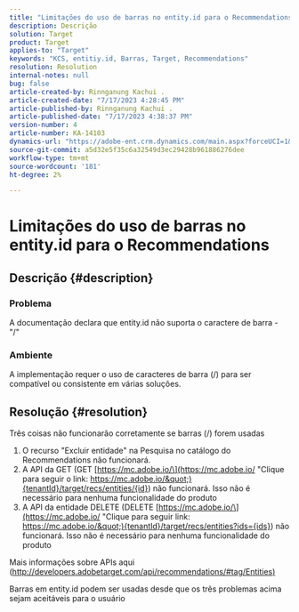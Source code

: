 ```yaml
---
title: "Limitações do uso de barras no entity.id para o Recommendations"
description: Descrição
solution: Target
product: Target
applies-to: "Target"
keywords: "KCS, entitiy.id, Barras, Target, Recommendations"
resolution: Resolution
internal-notes: null
bug: false
article-created-by: Rinnganung Kachui .
article-created-date: "7/17/2023 4:28:45 PM"
article-published-by: Rinnganung Kachui .
article-published-date: "7/17/2023 4:38:37 PM"
version-number: 4
article-number: KA-14103
dynamics-url: "https://adobe-ent.crm.dynamics.com/main.aspx?forceUCI=1&pagetype=entityrecord&etn=knowledgearticle&id=42fde5fd-be24-ee11-9cbd-6045bd0065f9"
source-git-commit: a5d32e5f35c6a32549d3ec29428b961886276dee
workflow-type: tm+mt
source-wordcount: '181'
ht-degree: 2%

---
```


# Limitações do uso de barras no entity.id para o Recommendations

## Descrição {#description}




### Problema



A documentação declara que entity.id não suporta o caractere de barra - &quot;/&quot;



### Ambiente



A implementação requer o uso de caracteres de barra (/) para ser compatível ou consistente em várias soluções.


## Resolução {#resolution}


Três coisas não funcionarão corretamente se barras (/) forem usadas

1. O recurso &quot;Excluir entidade&quot; na Pesquisa no catálogo do Recommendations não funcionará.
2. A API da GET (GET [https://mc.adobe.io/\](https://mc.adobe.io/ &quot;Clique para seguir o link: https://mc.adobe.io/&quot;){tenantId}/target/recs/entities/{id}) não funcionará. Isso não é necessário para nenhuma funcionalidade do produto
3. A API da entidade DELETE (DELETE [https://mc.adobe.io/\](https://mc.adobe.io/ &quot;Clique para seguir link: https://mc.adobe.io/&quot;){tenantId}/target/recs/entities?ids={ids}) não funcionará. Isso não é necessário para nenhuma funcionalidade do produto


Mais informações sobre APIs aqui ([http://developers.adobetarget.com/api/recommendations/#tag/Entities)](http://developers.adobetarget.com/api/recommendations/#tag/Entities%29 "Clique para seguir link: http://developers.adobetarget.com/api/recommendations/#tag/Entities)")

Barras em entity.id podem ser usadas desde que os três problemas acima sejam aceitáveis para o usuário
